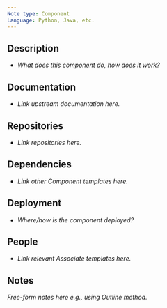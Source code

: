```yaml
---
Note type: Component
Language: Python, Java, etc.
---
```

## Description

- *What does this component do, how does it work?*

## Documentation

- *Link upstream documentation here.*

## Repositories

- *Link repositories here.*

## Dependencies

- *Link other Component templates here.*

## Deployment

- *Where/how is the component deployed?*

## People

- *Link relevant Associate templates here.*

## Notes

*Free-form notes here e.g., using Outline method.*
